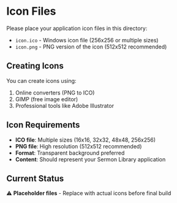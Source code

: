 # Icon Files

Please place your application icon files in this directory:

- `icon.ico` - Windows icon file (256x256 or multiple sizes)
- `icon.png` - PNG version of the icon (512x512 recommended)

## Creating Icons

You can create icons using:
1. Online converters (PNG to ICO)
2. GIMP (free image editor)
3. Professional tools like Adobe Illustrator

## Icon Requirements

- **ICO file**: Multiple sizes (16x16, 32x32, 48x48, 256x256)
- **PNG file**: High resolution (512x512 recommended)
- **Format**: Transparent background preferred
- **Content**: Should represent your Sermon Library application

## Current Status
⚠️ **Placeholder files** - Replace with actual icons before final build
